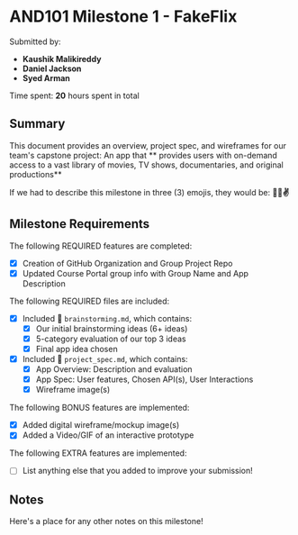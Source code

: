 <!-- (This is a comment) INSTRUCTIONS: Go through this page and fill out any **bolded** entries with their correct values.-->

# AND101 Milestone 1 - **FakeFlix**

Submitted by:
- **Kaushik Malikireddy**
- **Daniel Jackson**
- **Syed Arman**

Time spent: **20** hours spent in total

## Summary

This document provides an overview, project spec, and wireframes for our team's capstone project: An app that ** provides users with on-demand access to a vast library of movies, TV shows, documentaries, and original productions**

If we had to describe this milestone in three (3) emojis, they would be: **🤩🔥✌️**

## Milestone Requirements

<!-- Please be sure to change the [ ] to [x] for any features you completed.  If a feature is not checked [x], you might miss the points for that item! -->

The following REQUIRED features are completed:

- [x] Creation of GitHub Organization and Group Project Repo
- [x] Updated Course Portal group info with Group Name and App Description

The following REQUIRED files are included:

- [x] Included 📄 `brainstorming.md`, which contains:
  - [x] Our initial brainstorming ideas (6+ ideas)
  - [x] 5-category evaluation of our top 3 ideas
  - [x] Final app idea chosen
- [x] Included 📄 `project_spec.md`, which contains:
  - [x] App Overview: Description and evaluation
  - [x] App Spec: User features, Chosen API(s), User Interactions
  - [x] Wireframe image(s)

The following BONUS features are implemented:

- [x] Added digital wireframe/mockup image(s)
- [x] Added a Video/GIF of an interactive prototype

The following EXTRA features are implemented:

- [ ] List anything else that you added to improve your submission!

## Notes

Here's a place for any other notes on this milestone!
